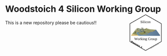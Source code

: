 # Woodstoich 4 Silicon Working Group <img src="./Hex/woodstoich_Si_Hex.png" align="right" height = "120"/>


This is a new repository please be cautious!!
